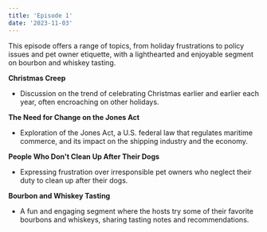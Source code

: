```yaml
---
title: 'Episode 1'
date: '2023-11-03'
---
```



This episode offers a range of topics, from holiday frustrations to policy issues and pet owner etiquette, with a lighthearted and enjoyable segment on bourbon and whiskey tasting.

**Christmas Creep**
   - Discussion on the trend of celebrating Christmas earlier and earlier each year, often encroaching on other holidays.

**The Need for Change on the Jones Act**
   - Exploration of the Jones Act, a U.S. federal law that regulates maritime commerce, and its impact on the shipping industry and the economy.

**People Who Don't Clean Up After Their Dogs**
   - Expressing frustration over irresponsible pet owners who neglect their duty to clean up after their dogs.

**Bourbon and Whiskey Tasting**
   - A fun and engaging segment where the hosts try some of their favorite bourbons and whiskeys, sharing tasting notes and recommendations.

